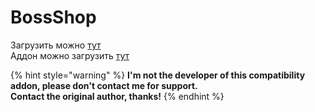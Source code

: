 # BossShop

Загрузить можно [тут](https://www.spigotmc.org/resources/bossshoppro-the-most-powerful-chest-gui-shop-menu-plugin.222/)  
Аддон можно загрузить [тут](https://www.spigotmc.org/resources/itemsadder-bossshop-integration.72396/)

{% hint style="warning" %}
**I'm not the developer of this compatibility addon, please don't contact me for support.   
Contact the original author, thanks!**
{% endhint %}

